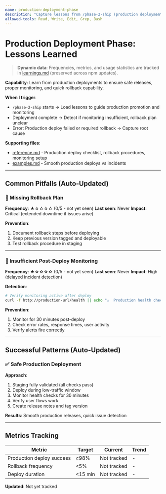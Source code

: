 ```yaml
---
name: production-deployment-phase
description: "Capture lessons from /phase-2-ship (production deployment). Auto-triggers when: promoting to production, creating release tags, monitoring post-deploy. Updates when: production deploy failures, rollback needed, monitoring alerts missed."
allowed-tools: Read, Write, Edit, Grep, Bash
---
```


# Production Deployment Phase: Lessons Learned

> **Dynamic data**: Frequencies, metrics, and usage statistics are tracked in [learnings.md](learnings.md) (preserved across npm updates).

**Capability**: Learn from production deployments to ensure safe releases, proper monitoring, and quick rollback capability.

**When I trigger**:
- `/phase-2-ship` starts → Load lessons to guide production promotion and monitoring
- Deployment complete → Detect if monitoring insufficient, rollback plan unclear
- Error: Production deploy failed or required rollback → Capture root cause

**Supporting files**:
- [reference.md](reference.md) - Production deploy checklist, rollback procedures, monitoring setup
- [examples.md](examples.md) - Smooth production deploys vs incidents

---

## Common Pitfalls (Auto-Updated)

### 🚫 Missing Rollback Plan

**Frequency**: ★☆☆☆☆ (0/5 - not yet seen)
**Last seen**: Never
**Impact**: Critical (extended downtime if issues arise)

**Prevention**:
1. Document rollback steps before deploying
2. Keep previous version tagged and deployable
3. Test rollback procedure in staging

---

### 🚫 Insufficient Post-Deploy Monitoring

**Frequency**: ★☆☆☆☆ (0/5 - not yet seen)
**Last seen**: Never
**Impact**: High (delayed incident detection)

**Detection**:
```bash
# Verify monitoring active after deploy
curl -f http://production-url/health || echo "⚠️  Production health check failed"
```

**Prevention**:
1. Monitor for 30 minutes post-deploy
2. Check error rates, response times, user activity
3. Verify alerts fire correctly

---

## Successful Patterns (Auto-Updated)

### ✅ Safe Production Deployment

**Approach**:
1. Staging fully validated (all checks pass)
2. Deploy during low-traffic window
3. Monitor health checks for 30 minutes
4. Verify user flows work
5. Create release notes and tag version

**Results**: Smooth production releases, quick issue detection

---

## Metrics Tracking

| Metric | Target | Current | Trend |
|--------|--------|---------|-------|
| Production deploy success | ≥98% | Not tracked | - |
| Rollback frequency | <5% | Not tracked | - |
| Deploy duration | <15 min | Not tracked | - |

**Updated**: Not yet tracked
